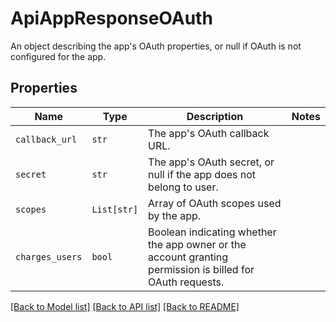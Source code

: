 # ApiAppResponseOAuth

An object describing the app&#39;s OAuth properties, or null if OAuth is not configured for the app.

## Properties
Name | Type | Description | Notes
------------ | ------------- | ------------- | -------------
| `callback_url` | ```str``` |  The app&#39;s OAuth callback URL.  |  |
| `secret` | ```str``` |  The app&#39;s OAuth secret, or null if the app does not belong to user.  |  |
| `scopes` | ```List[str]``` |  Array of OAuth scopes used by the app.  |  |
| `charges_users` | ```bool``` |  Boolean indicating whether the app owner or the account granting permission is billed for OAuth requests.  |  |

[[Back to Model list]](../README.md#documentation-for-models) [[Back to API list]](../README.md#documentation-for-api-endpoints) [[Back to README]](../README.md)


